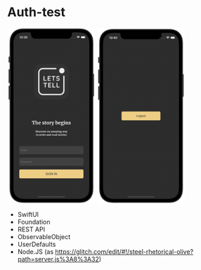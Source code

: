 # Auth-test

<img src="https://github.com/gruzd1sok/authtest/raw/main/images/main.png" alt="main app" width="200" height="400"> <img src="https://github.com/gruzd1sok/authtest/raw/main/images/logout.png" alt="main app" width="200" height="400"> 

- SwiftUI
- Foundation
- REST API
- ObservableObject
- UserDefaults
- Node.JS (as https://glitch.com/edit/#!/steel-rhetorical-olive?path=server.js%3A8%3A32)
